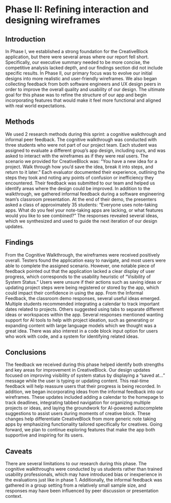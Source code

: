 # Phase II: Refining interaction and designing wireframes

## Introduction

<p>
  In Phase I, we established a strong foundation for the CreativeBlock application, but there were several areas where our report fell short. Specifically, our executive summary needed to be more concise, the competitive analysis lacked depth, and our findings section did not include specific results. In Phase II, our primary focus was to evolve our initial designs into more realistic and user-friendly wireframes. We also began collecting feedback from both software engineers and UX design peers in order to improve the overall quality and usability of our design. The ultimate goal for this phase was to refine the structure of our app and begin incorporating features that would make it feel more functional and aligned with real world expectations.
</p>

## Methods

<p>
 We used 2 research methods during this sprint: a cognitive walkthrough and informal peer feedback. The cognitive walkthrough was conducted with three students who were not part of our project team. Each student was assigned to evaluate a different group’s app design, including ours, and was asked to interact with the wireframes as if they were real users. The scenario we provided for CreativeBlock was: “You have a new idea for a project. Walk through how you’d save the idea, break it into steps, and return to it later.”
 Each evaluator documented their experience, outlining the steps they took and noting any points of confusion or inefficiency they encountered. Their feedback was submitted to our team and helped us identify areas where the design could be improved.
In addition to the walkthrough, we gathered informal feedback during a software engineering team’s classroom presentation. At the end of their demo, the presenters asked a class of approximately 35 students: “Everyone uses note-taking apps. What do you feel your note-taking apps are lacking, or what features would you like to see combined?”
 The responses revealed several ideas, which we synthesized and used to guide the next iteration of our design updates.

</p>

## Findings

<p>
From the Cognitive Walkthrough,  the wireframes were received positively overall. Testers found the application easy to navigate, and most users were able to complete the assigned scenario. However, one notable piece of feedback pointed out that the application lacked a clear display of user progress, which corresponds to the usability heuristic of “Visibility of System Status.” Users were unsure if their actions such as saving ideas or updating project steps were being registered or stored by the app, which could impact their confidence in using the app.
From the Informal Feedback,  the classroom demo responses, several useful ideas emerged. Multiple students recommended integrating a calendar to track important dates related to projects. Others suggested using tabs to separate different ideas or workspaces within the app. Several responses mentioned wanting support for AI tools to help with project ideation, such as generating or expanding content with large language models which we thought was a great idea. There was also interest in a code block input option for users who work with code, and a system for identifying related ideas.

</p>

## Conclusions
<p>
The feedback we received during this phase helped identify both strengths and key areas for improvement in CreativeBlock. Our design updates focused on improving visibility of system status by displaying a “saved at…” message while the user is typing or updating content. This real-time feedback will help reassure users that their progress is being recorded.
In addition, we began incorporating ideas from the informal feedback into our wireframes. These updates included adding a calendar to the homepage to track deadlines, integrating tabbed navigation for organizing multiple projects or ideas, and laying the groundwork for AI-powered autocomplete suggestions to assist users during moments of creative block.
These changes help differentiate CreativeBlock from more generic note taking apps by emphasizing functionality tailored specifically for creatives. Going forward, we plan to continue exploring features that make the app both supportive and inspiring for its users.

</p>

## Caveats

<p>
  There are several limitations to our research during this phase. The cognitive walkthroughs were conducted by us students rather than trained usability professionals, which may have introduced bias or inexperience in the evaluations just like in phase 1. Additionally, the informal feedback was gathered in a group setting from a relatively small sample size, and responses may have been influenced by peer discussion or presentation context. 
</p>
